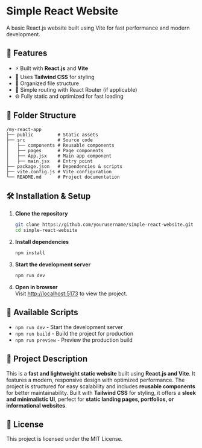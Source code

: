 # Simple React Website

A basic React.js website built using Vite for fast performance and modern development.

## 🚀 Features
- ⚡ Built with **React.js** and **Vite**
- 🎨 Uses **Tailwind CSS** for styling
- 📁 Organized file structure
- 📜 Simple routing with React Router (if applicable)
- 🌐 Fully static and optimized for fast loading

## 📂 Folder Structure
```
/my-react-app
├── public         # Static assets
├── src            # Source code
│   ├── components # Reusable components
│   ├── pages      # Page components
│   ├── App.jsx    # Main app component
│   ├── main.jsx   # Entry point
├── package.json   # Dependencies & scripts
├── vite.config.js # Vite configuration
└── README.md      # Project documentation
```

## 🛠 Installation & Setup
1. **Clone the repository**
   ```sh
   git clone https://github.com/yourusername/simple-react-website.git
   cd simple-react-website
   ```

2. **Install dependencies**
   ```sh
   npm install
   ```

3. **Start the development server**
   ```sh
   npm run dev
   ```

4. **Open in browser**  
   Visit [http://localhost:5173](http://localhost:5173) to view the project.

## 🔧 Available Scripts
- `npm run dev` - Start the development server
- `npm run build` - Build the project for production
- `npm run preview` - Preview the production build

## 📜 Project Description
This is a **fast and lightweight static website** built using **React.js and Vite**. It features a modern, responsive design with optimized performance. The project is structured for easy scalability and includes **reusable components** for better maintainability. Built with **Tailwind CSS** for styling, it offers a **sleek and minimalistic UI**, perfect for **static landing pages, portfolios, or informational websites**.

## 📜 License
This project is licensed under the MIT License.